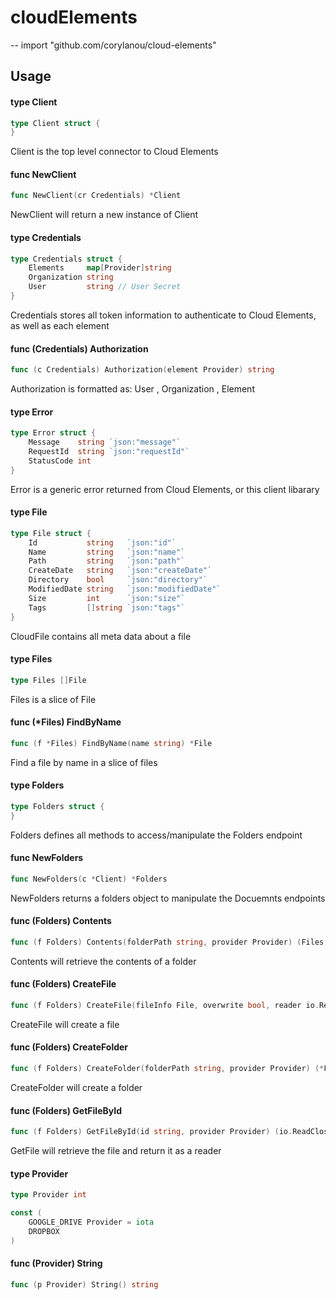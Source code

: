 # cloudElements
--
    import "github.com/corylanou/cloud-elements"


## Usage

#### type Client

```go
type Client struct {
}
```

Client is the top level connector to Cloud Elements

#### func  NewClient

```go
func NewClient(cr Credentials) *Client
```
NewClient will return a new instance of Client

#### type Credentials

```go
type Credentials struct {
	Elements     map[Provider]string
	Organization string
	User         string // User Secret
}
```

Credentials stores all token information to authenticate to Cloud Elements, as
well as each element

#### func (Credentials) Authorization

```go
func (c Credentials) Authorization(element Provider) string
```
Authorization is formatted as: User <secret>, Organization <token>, Element
<token>

#### type Error

```go
type Error struct {
	Message    string `json:"message"`
	RequestId  string `json:"requestId"`
	StatusCode int
}
```

Error is a generic error returned from Cloud Elements, or this client libarary

#### type File

```go
type File struct {
	Id           string   `json:"id"`
	Name         string   `json:"name"`
	Path         string   `json:"path"`
	CreateDate   string   `json:"createDate"`
	Directory    bool     `json:"directory"`
	ModifiedDate string   `json:"modifiedDate"`
	Size         int      `json:"size"`
	Tags         []string `json:"tags"`
}
```

CloudFile contains all meta data about a file

#### type Files

```go
type Files []File
```

Files is a slice of File

#### func (*Files) FindByName

```go
func (f *Files) FindByName(name string) *File
```
Find a file by name in a slice of files

#### type Folders

```go
type Folders struct {
}
```

Folders defines all methods to access/manipulate the Folders endpoint

#### func  NewFolders

```go
func NewFolders(c *Client) *Folders
```
NewFolders returns a folders object to manipulate the Docuemnts endpoints

#### func (Folders) Contents

```go
func (f Folders) Contents(folderPath string, provider Provider) (Files, *Error)
```
Contents will retrieve the contents of a folder

#### func (Folders) CreateFile

```go
func (f Folders) CreateFile(fileInfo File, overwrite bool, reader io.ReadCloser, provider Provider) (*File, *Error)
```
CreateFile will create a file

#### func (Folders) CreateFolder

```go
func (f Folders) CreateFolder(folderPath string, provider Provider) (*File, *Error)
```
CreateFolder will create a folder

#### func (Folders) GetFileById

```go
func (f Folders) GetFileById(id string, provider Provider) (io.ReadCloser, *Error)
```
GetFile will retrieve the file and return it as a reader

#### type Provider

```go
type Provider int
```


```go
const (
	GOOGLE_DRIVE Provider = iota
	DROPBOX
)
```

#### func (Provider) String

```go
func (p Provider) String() string
```

